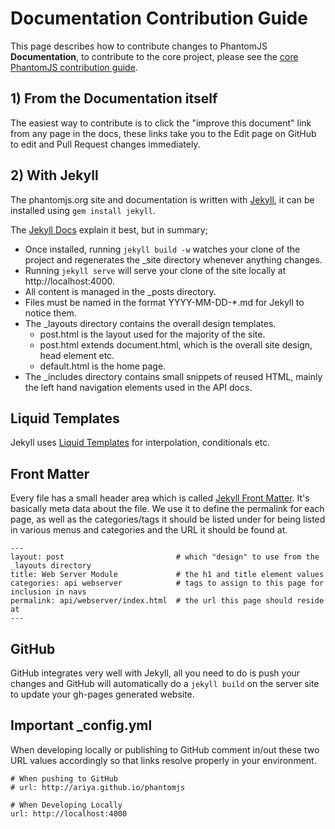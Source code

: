 # Documentation Contribution Guide

This page describes how to contribute changes to PhantomJS **Documentation**, to contribute to the core project, please see the [core PhantomJS contribution guide](https://github.com/ariya/phantomjs/blob/master/CONTRIBUTING.md).

## 1) From the Documentation itself

The easiest way to contribute is to click the "improve this document" link from any page in the docs, these links take you to the Edit page on GitHub to edit and Pull Request changes immediately.

## 2) With Jekyll

The phantomjs.org site and documentation is written with [Jekyll](http://jekyllrb.com), it can be installed using `gem install jekyll`.

The [Jekyll Docs](http://jekyllrb.com/docs/home/) explain it best, but in summary;

* Once installed, running `jekyll build -w` watches your clone of the project and regenerates the _site directory whenever anything changes.
* Running `jekyll serve` will serve your clone of the site locally at http://localhost:4000.
* All content is managed in the _posts directory.
* Files must be named in the format YYYY-MM-DD-*.md for Jekyll to notice them.
* The _layouts directory contains the overall design templates.
  * post.html is the layout used for the majority of the site.
  * post.html extends document.html, which is the overall site design, head element etc.
  * default.html is the home page.
* The _includes directory contains small snippets of reused HTML, mainly the left hand navigation elements used in the API docs.

## Liquid Templates

Jekyll uses [Liquid Templates](http://wiki.shopify.com/Liquid) for interpolation, conditionals etc.

## Front Matter

Every file has a small header area which is called [Jekyll Front Matter](http://jekyllrb.com/docs/frontmatter/). It's basically meta data about the file. We use it to define the permalink for each page, as well as the categories/tags it should be listed under for being listed in various menus and categories and the URL it should be found at.

    ---
    layout: post                         # which "design" to use from the _layouts directory
    title: Web Server Module             # the h1 and title element values
    categories: api webserver            # tags to assign to this page for inclusion in navs
    permalink: api/webserver/index.html  # the url this page should reside at
    ---

## GitHub

GitHub integrates very well with Jekyll, all you need to do is push your changes and GitHub will automatically do a `jekyll build` on the server site to update your gh-pages generated website.

## Important _config.yml

When developing locally or publishing to GitHub comment in/out these two URL values accordingly so that links resolve properly in your environment.

	# When pushing to GitHub
	# url: http://ariya.github.io/phantomjs

	# When Developing Locally
	url: http://localhost:4000
